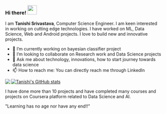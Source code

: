 ### Hi there! <img src="https://raw.githubusercontent.com/MartinHeinz/MartinHeinz/master/wave.gif" width="30px">

<!--
**Tanishi20079/About-Me** is a ✨ _special_ ✨ repository because its `README.md` (this file) appears on your GitHub profile.
Here are some ideas to get you started:
- 🔭 I’m currently working on ...
- 🌱 I’m currently learning ...
- 👯 I’m looking to collaborate on ...
- 🤔 I’m looking for help with ...
- 💬 Ask me about ...
- 📫 How to reach me: ...
- 😄 Pronouns: ...
- ⚡ Fun fact: ...
-->

I am **Tanishi Srivastava**, Computer Science Engineer. I am keen interested in working on cutting edge technologies. I have worked on ML, Data Science, Web and Android projects. I love to build new and innovative projects.<br>
- 🔭 I’m currently working on bayesian classifier project
- 👯 I’m looking to collaborate on Research work and Data Science projects
- 💬 Ask me about technology, innovations, how to start journey towards data science
- 📫 How to reach me: You can directly reach me through LinkedIn


<img align="left" src="https://github-readme-stats.vercel.app/api/top-langs/?username=tanishi20079&theme=buefy" />

[![Tanishi's GitHub stats](https://github-readme-stats.vercel.app/api?username=tanishi20079&count_private=True&theme=buefy&hide=stars,prs)](https://tanishi20079/About-Me/github-readme-stats)

I have done more than 10 projects and have completed many courses and projects on Coursera platform related to Data Science and AI.

"Learning has no age nor have any end!!"


